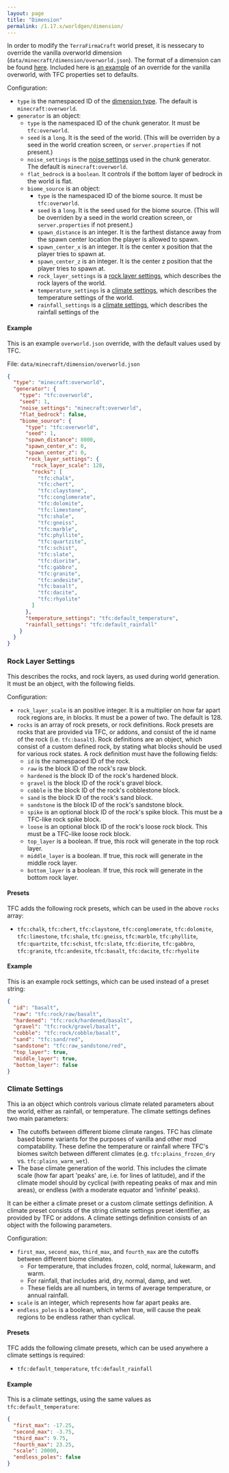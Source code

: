 ```yaml
---
layout: page
title: "Dimension"
permalink: /1.17.x/worldgen/dimension/
---
```


In order to modify the `TerraFirmaCraft` world preset, it is nessecary to override the vanilla overworld dimension (`data/minecraft/dimension/overworld.json`). The format of a dimension can be found [here](https://minecraft.fandom.com/wiki/Custom_dimension#Dimension_syntax). Included here is [an example](#example) of an override for the vanilla overworld, with TFC properties set to defaults.

Configuration:

- `type` is the namespaced ID of the [dimension type](https://minecraft.fandom.com/wiki/Custom_dimension#Dimension_type). The default is `minecraft:overworld`.
- `generator` is an object:
    - `type` is the namespaced ID of the chunk generator. It must be `tfc:overworld`.
    - `seed` is a `long`. It is the seed of the world. (This will be overriden by a seed in the world creation screen, or `server.properties` if not present.)
    - `noise_settings` is the [noise settings](https://minecraft.fandom.com/wiki/Custom_world_generation#Noise_settings) used in the chunk generator. The default is `minecraft:overworld`.
    - `flat_bedrock` is a `boolean`. It controls if the bottom layer of bedrock in the world is flat.
    - `biome_source` is an object:
        - `type` is the namespaced ID of the biome source. It must be `tfc:overworld`.
        - `seed` is a `long`. It is the seed used for the biome source. (This will be overriden by a seed in the world creation screen, or `server.properties` if not present.)
        - `spawn_distance` is an integer. It is the farthest distance away from the spawn center location the player is allowed to spawn.
        - `spawn_center_x` is an integer. It is the center x position that the player tries to spawn at.
        - `spawn_center_z` is an integer. It is the center z position that the player tries to spawn at.
        - `rock_layer_settings` is a [rock layer settings](#rock-layer-settings), which describes the rock layers of the world.
        - `temperature_settings` is a [climate settings](#climate-settings), which describes the temperature settings of the world.
        - `rainfall_settings` is a [climate settings](#climate-settings), which describes the rainfall settings of the


#### Example

This is an example `overworld.json` override, with the default values used by TFC.

File: `data/minecraft/dimension/overworld.json`
```json
{
  "type": "minecraft:overworld",
  "generator": {
    "type": "tfc:overworld",
    "seed": 1,
    "noise_settings": "minecraft:overworld",
    "flat_bedrock": false,
    "biome_source": {
      "type": "tfc:overworld",
      "seed": 1,
      "spawn_distance": 8000,
      "spawn_center_x": 0,
      "spawn_center_z": 0,
      "rock_layer_settings": {
        "rock_layer_scale": 128,
        "rocks": [
          "tfc:chalk",
          "tfc:chert",
          "tfc:claystone",
          "tfc:conglomerate",
          "tfc:dolomite",
          "tfc:limestone",
          "tfc:shale",
          "tfc:gneiss",
          "tfc:marble",
          "tfc:phyllite",
          "tfc:quartzite",
          "tfc:schist",
          "tfc:slate",
          "tfc:diorite",
          "tfc:gabbro",
          "tfc:granite",
          "tfc:andesite",
          "tfc:basalt",
          "tfc:dacite",
          "tfc:rhyolite"
        ]
      },
      "temperature_settings": "tfc:default_temperature",
      "rainfall_settings": "tfc:default_rainfall"
    }
  }
}
```

### Rock Layer Settings

This describes the rocks, and rock layers, as used during world generation. It must be an object, with the following fields.

Configuration:

- `rock_layer_scale` is an positive integer. It is a multiplier on how far apart rock regions are, in blocks. It must be a power of two. The default is 128.
- `rocks` is an array of rock presets, or rock definitions. Rock presets are rocks that are provided via TFC, or addons, and consist of the id name of the rock (i.e. `tfc:basalt`). Rock definitions are an object, which consist of a custom defined rock, by stating what blocks should be used for various rock states. A rock definition must have the following fields:
    - `id` is the namespaced ID of the rock.
    - `raw` is the block ID of the rock's raw block.
    - `hardened` is the block ID of the rock's hardened block.
    - `gravel` is the block ID of the rock's gravel block.
    - `cobble` is the block ID of the rock's cobblestone block.
    - `sand` is the block ID of the rock's sand block.
    - `sandstone` is the block ID of the rock's sandstone block.
    - `spike` is an optional block ID of the rock's spike block. This must be a TFC-like rock spike block.
    - `loose` is an optional block ID of the rock's loose rock block. This must be a TFC-like loose rock block.
    - `top_layer` is a boolean. If true, this rock will generate in the top rock layer.
    - `middle_layer` is a boolean. If true, this rock will generate in the middle rock layer.
    - `bottom_layer` is a boolean. If true, this rock will generate in the bottom rock layer.

#### Presets

TFC adds the following rock presets, which can be used in the above `rocks` array:

- `tfc:chalk`, `tfc:chert`, `tfc:claystone`, `tfc:conglomerate`, `tfc:dolomite`, `tfc:limestone`, `tfc:shale`, `tfc:gneiss`, `tfc:marble`, `tfc:phyllite`, `tfc:quartzite`, `tfc:schist`, `tfc:slate`, `tfc:diorite`, `tfc:gabbro`, `tfc:granite`, `tfc:andesite`, `tfc:basalt`, `tfc:dacite`, `tfc:rhyolite`

#### Example

This is an example rock settings, which can be used instead of a preset string:

```json
{
  "id": "basalt",
  "raw": "tfc:rock/raw/basalt",
  "hardened": "tfc:rock/hardened/basalt",
  "gravel": "tfc:rock/gravel/basalt",
  "cobble": "tfc:rock/cobble/basalt",
  "sand": "tfc:sand/red",
  "sandstone": "tfc:raw_sandstone/red",
  "top_layer": true,
  "middle_layer": true,
  "bottom_layer": false
}
```

### Climate Settings

This ia an object which controls various climate related parameters about the world, either as rainfall, or temperature. The climate settings defines two main parameters:

- The cutoffs between different biome climate ranges. TFC has climate based biome variants for the purposes of vanilla and other mod compatability. These define the temperature or rainfall where TFC's biomes switch between different climates (e.g. `tfc:plains_frozen_dry` vs. `tfc:plains_warm_wet`).
- The base climate generation of the world. This includes the climate scale (how far apart 'peaks' are, i.e. for lines of latitude), and if the climate model should by cyclical (with repeating peaks of max and min areas), or endless (with a moderate equator and 'infinite' peaks).

It can be either a climate preset or a custom climate settings definition. A climate preset consists of the string climate settings preset identifier, as provided by TFC or addons. A climate settings definition consists of an object with the following parameters.

Configuration:

- `first_max`, `second_max`, `third_max`, and `fourth_max` are the cutoffs between different biome climates.
  - For temperature, that includes frozen, cold, normal, lukewarm, and warm.
  - For rainfall, that includes arid, dry, normal, damp, and wet.
  - These fields are all numbers, in terms of average temperature, or annual rainfall.
- `scale` is an integer, which represents how far apart peaks are.
- `endless_poles` is a boolean, which when true, will cause the peak regions to be endless rather than cyclical.

#### Presets

TFC adds the following climate presets, which can be used anywhere a climate settings is required:

- `tfc:default_temperature`, `tfc:default_rainfall`


#### Example

This is a climate settings, using the same values as `tfc:default_temperature`:

```json
{
  "first_max": -17.25,
  "second_max": -3.75,
  "third_max": 9.75,
  "fourth_max": 23.25,
  "scale": 20000,
  "endless_poles": false
}
```